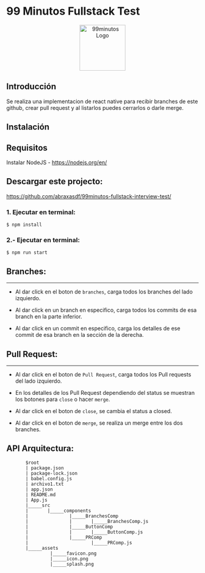 # 99 Minutos Fullstack Test
<p align="center">
  <img src="https://www.99minutos.com/static/media/logo-99minutos.b60d26d8.png" width="120" alt="99minutos Logo" /></a>
</p>

## Introducción

Se realiza una implementacion de react native para recibir branches de este github, crear pull request y al listarlos puedes cerrarlos o darle merge.

## Instalación

## Requisitos

Instalar NodeJS - https://nodejs.org/en/

## Descargar este projecto: 

https://github.com/abraxasdf/99minutos-fullstack-interview-test/

### 1. Ejecutar en terminal:
```
$ npm install
```

### 2.-  Ejecutar en terminal:
```
$ npm run start
```

## Branches: 
---- 

* Al dar click en el boton de `branches`, carga todos los branches del lado izquierdo.

* Al dar click en un branch en especifico, carga todos los commits de esa branch en la parte inferior.

* Al dar click en un commit en especifico, carga los detalles de ese commit de esa branch en la sección de la derecha.


## Pull Request: 
----

* Al dar click en el boton de `Pull Request`, carga todos los Pull requests del lado izquierdo.

* En los detalles de los Pull Request dependiendo del status se muestran los botones para `close` o hacer `merge`.

* Al dar click en el boton de `close`, se cambia el status a closed.

* Al dar click en el boton de `merge`, se realiza un merge entre los dos branches.
 
## API Arquitectura:


 ```
        $root
        | package.json
        | package-lock.json
        | babel.config.js
        | archivo1.txt
        | app.json
        | README.md
        | App.js
        |_____src
        |       |_____components 
        |               |_____BranchesComp
        |               |       |_____BranchesComp.js
        |               |_____ButtonComp
        |               |       |_____ButtonComp.js
        |               |_____PRComp
        |                       |_____PRComp.js
        |_____assets
                 |_____favicon.png
                 |_____icon.png
                 |_____splash.png
 ```
